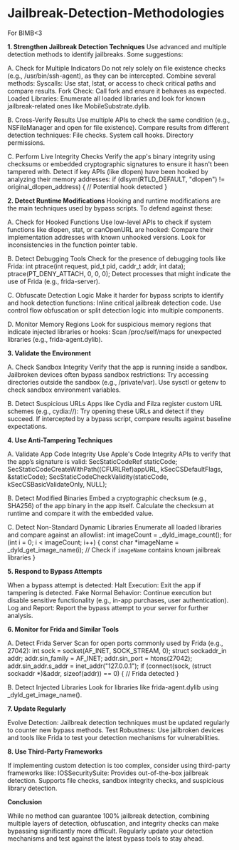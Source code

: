 # Jailbreak-Detection-Methodologies
For BIMB<3


**1. Strengthen Jailbreak Detection Techniques**
Use advanced and multiple detection methods to identify jailbreaks. Some suggestions:

A. Check for Multiple Indicators
Do not rely solely on file existence checks (e.g., /usr/bin/ssh-agent), as they can be intercepted.
Combine several methods:
Syscalls: Use stat, lstat, or access to check critical paths and compare results.
Fork Check: Call fork and ensure it behaves as expected.
Loaded Libraries: Enumerate all loaded libraries and look for known jailbreak-related ones like MobileSubstrate.dylib.

B. Cross-Verify Results
Use multiple APIs to check the same condition (e.g., NSFileManager and open for file existence).
Compare results from different detection techniques:
File checks.
System call hooks.
Directory permissions.

C. Perform Live Integrity Checks
Verify the app's binary integrity using checksums or embedded cryptographic signatures to ensure it hasn't been tampered with.
Detect if key APIs (like dlopen) have been hooked by analyzing their memory addresses:
if (dlsym(RTLD_DEFAULT, "dlopen") != original_dlopen_address) {
        // Potential hook detected
    }

**2. Detect Runtime Modifications**
Hooking and runtime modifications are the main techniques used by bypass scripts. To defend against these:

A. Check for Hooked Functions
Use low-level APIs to check if system functions like dlopen, stat, or canOpenURL are hooked:
Compare their implementation addresses with known unhooked versions.
Look for inconsistencies in the function pointer table.

B. Detect Debugging Tools
Check for the presence of debugging tools like Frida:
int ptrace(int request, pid_t pid, caddr_t addr, int data);
ptrace(PT_DENY_ATTACH, 0, 0, 0);
Detect processes that might indicate the use of Frida (e.g., frida-server).

C. Obfuscate Detection Logic
Make it harder for bypass scripts to identify and hook detection functions:
Inline critical jailbreak detection code.
Use control flow obfuscation or split detection logic into multiple components.

D. Monitor Memory Regions
Look for suspicious memory regions that indicate injected libraries or hooks:
Scan /proc/self/maps for unexpected libraries (e.g., frida-agent.dylib).

**3. Validate the Environment**

A. Check Sandbox Integrity
Verify that the app is running inside a sandbox. Jailbroken devices often bypass sandbox restrictions:
Try accessing directories outside the sandbox (e.g., /private/var).
Use sysctl or getenv to check sandbox environment variables.

B. Detect Suspicious URLs
Apps like Cydia and Filza register custom URL schemes (e.g., cydia://):
Try opening these URLs and detect if they succeed.
If intercepted by a bypass script, compare results against baseline expectations.

**4. Use Anti-Tampering Techniques**

A. Validate App Code Integrity
Use Apple's Code Integrity APIs to verify that the app’s signature is valid:
SecStaticCodeRef staticCode;
SecStaticCodeCreateWithPath((CFURLRef)appURL, kSecCSDefaultFlags, &staticCode);
SecStaticCodeCheckValidity(staticCode, kSecCSBasicValidateOnly, NULL);

B. Detect Modified Binaries
Embed a cryptographic checksum (e.g., SHA256) of the app binary in the app itself.
Calculate the checksum at runtime and compare it with the embedded value.

C. Detect Non-Standard Dynamic Libraries
Enumerate all loaded libraries and compare against an allowlist:
int imageCount = _dyld_image_count();
for (int i = 0; i < imageCount; i++) {
const char *imageName = _dyld_get_image_name(i);
// Check if `imageName` contains known jailbreak libraries
}

**5. Respond to Bypass Attempts**

When a bypass attempt is detected:
Halt Execution:
Exit the app if tampering is detected.
Fake Normal Behavior:
Continue execution but disable sensitive functionality (e.g., in-app purchases, user authentication).
Log and Report:
Report the bypass attempt to your server for further analysis.

**6. Monitor for Frida and Similar Tools**

A. Detect Frida Server
Scan for open ports commonly used by Frida (e.g., 27042):
int sock = socket(AF_INET, SOCK_STREAM, 0);
struct sockaddr_in addr;
addr.sin_family = AF_INET;
addr.sin_port = htons(27042);
addr.sin_addr.s_addr = inet_addr("127.0.0.1");
if (connect(sock, (struct sockaddr *)&addr, sizeof(addr)) == 0) {
        // Frida detected
}

B. Detect Injected Libraries
Look for libraries like frida-agent.dylib using _dyld_get_image_name().

**7. Update Regularly**

Evolve Detection: Jailbreak detection techniques must be updated regularly to counter new bypass methods.
Test Robustness: Use jailbroken devices and tools like Frida to test your detection mechanisms for vulnerabilities.

**8. Use Third-Party Frameworks**

If implementing custom detection is too complex, consider using third-party frameworks like:
IOSSecuritySuite:
Provides out-of-the-box jailbreak detection.
Supports file checks, sandbox integrity checks, and suspicious library detection.

**Conclusion**

While no method can guarantee 100% jailbreak detection, combining multiple layers of detection, obfuscation, and integrity checks can make bypassing significantly more difficult. Regularly update your detection mechanisms and test against the latest bypass tools to stay ahead.
